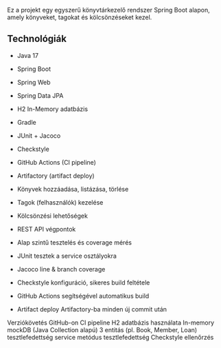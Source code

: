 
Ez a projekt egy egyszerű könyvtárkezelő rendszer Spring Boot alapon, amely könyveket, tagokat és kölcsönzéseket kezel. 

## Technológiák

- Java 17
- Spring Boot
- Spring Web
- Spring Data JPA
- H2 In-Memory adatbázis
- Gradle
- JUnit + Jacoco
- Checkstyle
- GitHub Actions (CI pipeline)
- Artifactory (artifact deploy)


- Könyvek hozzáadása, listázása, törlése
- Tagok (felhasználók) kezelése
- Kölcsönzési lehetőségek
- REST API végpontok
- Alap szintű tesztelés és coverage mérés


- JUnit tesztek a service osztályokra
- Jacoco line & branch coverage
- Checkstyle konfiguráció, sikeres build feltétele


- GitHub Actions segítségével automatikus build
- Artifact deploy Artifactory-ba minden új commit után


Verziókövetés GitHub-on
CI pipeline
H2 adatbázis használata
In-memory mockDB (Java Collection alapú)
3 entitás (pl. Book, Member, Loan)
tesztlefedettség
service metódus tesztlefedettség
Checkstyle ellenőrzés



